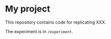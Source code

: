 # My project

This repository contains code for replicating XXX. 

The experiment is in `/experiment`. 